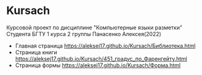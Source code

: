 # Kursach

Курсовой проект по дисциплине "Компьютерные языки разметки"
Студента БГТУ 1 курса 2 группы
Панасенко Алексея(2022)
- Главная страница https://aleksej17.github.io/Kursach/Библиотека.html
- Страница книги https://aleksej17.github.io/Kursach/451_градус_по_Фаренгейту.html
- Страница формы https://aleksej17.github.io/Kursach/Форма.html
